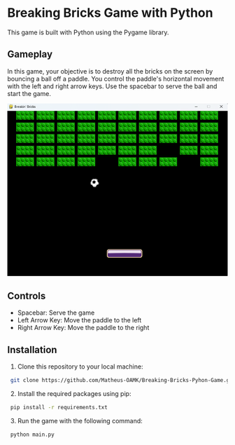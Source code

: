 # Breaking Bricks Game with Python

This game is built with Python using the Pygame library.

## Gameplay

In this game, your objective is to destroy all the bricks on the screen by bouncing a ball off a paddle. You control the paddle's horizontal movement with the left and right arrow keys. Use the spacebar to serve the ball and start the game.

![Gameplay Screenshot](./images/game.png)

## Controls

- Spacebar: Serve the game
- Left Arrow Key: Move the paddle to the left
- Right Arrow Key: Move the paddle to the right

## Installation

1. Clone this repository to your local machine:

```bash
 git clone https://github.com/Matheus-OAMK/Breaking-Bricks-Pyhon-Game.git
```

2. Install the required packages using pip:

```bash
 pip install -r requirements.txt
```

3. Run the game with the following command:

```bash
 python main.py
```
